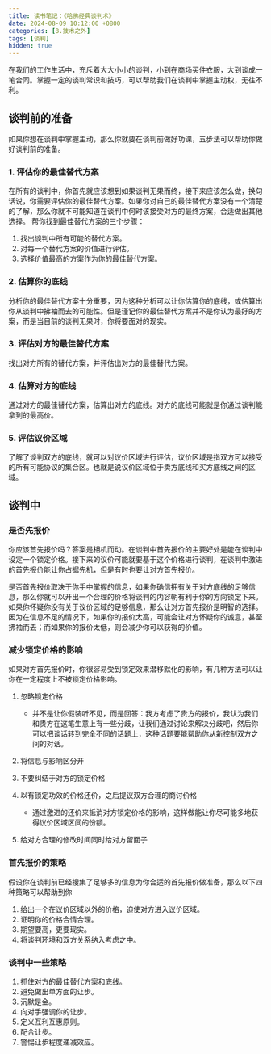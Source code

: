 ```yaml
---
title: 读书笔记：《哈佛经典谈判术》
date: 2024-08-09 10:12:00 +0800
categories: [8.技术之外]
tags: [谈判]
hidden: true
---
```


在我们的工作生活中，充斥着大大小小的谈判，小到在商场买件衣服，大到谈成一笔合同。掌握一定的谈判常识和技巧，可以帮助我们在谈判中掌握主动权，无往不利。
    
## 谈判前的准备

如果你想在谈判中掌握主动，那么你就要在谈判前做好功课，五步法可以帮助你做好谈判前的准备。

### 1. 评估你的最佳替代方案

在所有的谈判中，你首先就应该想到如果谈判无果而终，接下来应该怎么做，换句话说，你需要评估你的最佳替代方案。如果你对自己的最佳替代方案没有一个清楚的了解，那么你就不可能知道在谈判中何时该接受对方的最终方案，合适做出其他选择。
帮你找到最佳替代方案的三个步骤：

1. 找出谈判中所有可能的替代方案。
2. 对每一个替代方案的价值进行评估。
3. 选择价值最高的方案作为你的最佳替代方案。

### 2. 估算你的底线

分析你的最佳替代方案十分重要，因为这种分析可以让你估算你的底线，或估算出你从谈判中拂袖而去的可能性。但是谨记你的最佳替代方案并不是你认为最好的方案，而是当目前的谈判无果时，你将要面对的现实。

### 3. 评估对方的最佳替代方案

找出对方所有的替代方案，并评估出对方的最佳替代方案。

### 4. 估算对方的底线

通过对方的最佳替代方案，估算出对方的底线。对方的底线可能就是你通过谈判能拿到的最高价。

### 5. 评估议价区域

了解了谈判双方的底线，就可以对议价区域进行评估，议价区域是指双方可以接受的所有可能协议的集合区。也就是说议价区域位于卖方底线和买方底线之间的区域。


## 谈判中

### 是否先报价

你应该首先报价吗？答案是相机而动。在谈判中首先报价的主要好处是能在谈判中设定一个锁定价格。接下来的议价可能就要基于这个价格进行谈判，在谈判中激进的首先报价能让你占据先机，但是有时也要让对方首先报价。

是否首先报价取决于你手中掌握的信息，如果你确信拥有关于对方底线的足够信息，那么你就可以开出一个合理的价格将谈判的内容朝有利于你的方向锁定下来。如果你怀疑你没有关于议价区域的足够信息，那么让对方首先报价是明智的选择。因为在信息不足的情况下，如果你的报价太高，可能会让对方怀疑你的诚意，甚至拂袖而去；而如果你的报价太低，则会减少你可以获得的价值。

### 减少锁定价格的影响

如果对方首先报价时，你很容易受到锁定效果潜移默化的影响，有几种方法可以让你在一定程度上不被锁定价格影响。

1. 忽略锁定价格

    - 并不是让你假装听不见，而是回答：我方考虑了贵方的报价，我认为我们和贵方在这笔生意上有一些分歧，让我们通过讨论来解决分歧吧，然后你可以把谈话转到完全不同的话题上，这种话题要能帮助你从新控制双方之间的对话。

2. 将信息与影响区分开
3. 不要纠结于对方的锁定价格
4. 以有锁定功效的价格还价，之后提议双方合理的商讨价格

    - 通过激进的还价来抵消对方锁定价格的影响，这样做能让你尽可能多地获得议价区域区间的份额。

5. 给对方合理的修改时间同时给对方留面子

### 首先报价的策略

假设你在谈判前已经搜集了足够多的信息为你合适的首先报价做准备，那么以下四种策略可以帮助到你

1. 给出一个在议价区域以外的价格，迫使对方进入议价区域。
2. 证明你的价格合情合理。
3. 期望要高，更要现实。
4. 将谈判环境和双方关系纳入考虑之中。

### 谈判中一些策略

1. 抓住对方的最佳替代方案和底线。
2. 避免做出单方面的让步。
3. 沉默是金。
4. 向对手强调你的让步。
5. 定义互利互惠原则。
6. 配合让步。
7. 警惕让步程度递减效应。
